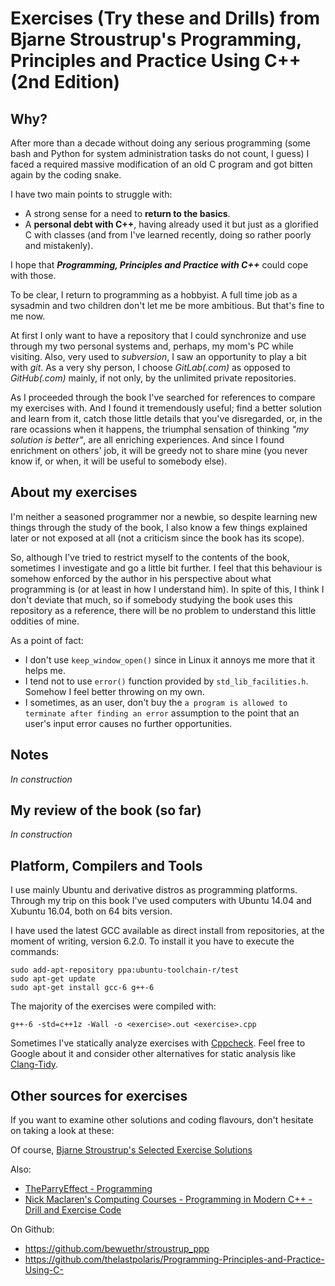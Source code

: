 Exercises (Try these and Drills) from Bjarne Stroustrup's Programming, Principles and Practice Using C++ (2nd Edition)
============================================================

Why?
----

After more than a decade without doing any serious programming (some bash and Python
for system administration tasks do not count, I guess) I faced a required massive
modification of an old C program and got bitten again by the coding snake.

I have two main points to struggle with:
 - A strong sense for a need to **return to the basics**.
 - A **personal debt with C++**, having already used it but just as a glorified 
C with classes (and from I've learned recently, doing so rather poorly and 
mistakenly).

I hope that **_Programming, Principles and Practice with C++_** could cope with those.

To be clear, I return to programming as a hobbyist. A full time job as a sysadmin
and two children don't let me be more ambitious. But that's fine to me now.

At first I only want to have a repository that I could synchronize
and use through my two personal systems and, perhaps, my mom's PC while visiting.
Also, very used to *subversion*, I saw an opportunity to play a bit with *git*.
As a very shy person, I choose *GitLab(.com)* as opposed to *GitHub(.com)* mainly,
if not only, by the unlimited private repositories.

As I proceeded through the book I've searched for references to compare my exercises
with. And I found it tremendously useful; find a better solution and learn from it,
catch those little details that you've disregarded, or, in the rare ocassions when
it happens, the triumphal sensation of thinking *"my solution is better"*, are all 
enriching experiences.
And since I found enrichment on others' job, it will be greedy not to share mine
(you never know if, or when, it will be useful to somebody else).

About my exercises
------------------

I'm neither a seasoned programmer nor a newbie, so despite learning new things 
through the study of the book, I also know a few things explained later or 
not exposed at all (not a criticism since the book has its scope).

So, although I've tried to restrict myself to the contents of the book, sometimes I
investigate and go a little bit further. I feel that this behaviour is somehow 
enforced by the author in his perspective about what programming is (or at least
in how I understand him). In spite of this, I think I don't deviate that much, so
if somebody studying the book uses this repository as a reference, there will be 
no problem to understand this little oddities of mine.

As a point of fact:
 - I don't use `keep_window_open()` since in Linux it annoys me more that it helps me.
 - I tend not to use `error()` function provided by `std_lib_facilities.h`. Somehow
 I feel better throwing on my own.
 - I sometimes, as an user, don't buy the `a program is allowed to terminate after
 finding an error` assumption to the point that an user's input error causes no
 further opportunities.

Notes
-----

*In construction*

My review of the book (so far)
------------------------------

*In construction*

Platform, Compilers and Tools
-----------------------------

I use mainly Ubuntu and derivative distros as programming platforms. 
Through my trip on this book I've used computers with Ubuntu 14.04 and
Xubuntu 16.04, both on 64 bits version.

I have used the latest GCC available as direct install from repositories, at
the moment of writing, version 6.2.0. To install it you have to execute the commands:

    sudo add-apt-repository ppa:ubuntu-toolchain-r/test
    sudo apt-get update
    sudo apt-get install gcc-6 g++-6

The majority of the exercises were compiled with:

    g++-6 -std=c++1z -Wall -o <exercise>.out <exercise>.cpp

Sometimes I've statically analyze exercises with
[Cppcheck](http://cppcheck.sourceforge.net/). Feel free to Google about it and
consider other alternatives for static analysis like
[Clang-Tidy](http://clang.llvm.org/extra/clang-tidy/).


Other sources for exercises
---------------------------

If you want to examine other solutions and coding flavours, don't hesitate on taking a look at
these:

Of course, [Bjarne Stroustrup's Selected Exercise
Solutions](http://www.stroustrup.com/Programming/Solutions/exercise_solutions.html)  

Also:
 - [TheParryEffect - Programming](http://theparryeffectprogramming.blogspot.co.uk)
 - [Nick Maclaren's Computing Courses - Programming in Modern C++ - Drill and Exercise Code](http://people.ds.cam.ac.uk/nmm1/C++/Exercises/)

On Github:  
 - <https://github.com/bewuethr/stroustrup_ppp>
 - <https://github.com/thelastpolaris/Programming-Principles-and-Practice-Using-C->
